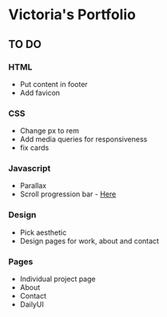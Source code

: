 # Victoria's Portfolio

## TO DO

### HTML

* Put content in footer
* Add favicon

### CSS

* Change px to rem
* Add media queries for responsiveness
* fix cards

### Javascript

* Parallax
* Scroll progression bar - [Here](https://medium.com/@nilayvishwakarma/build-a-scroll-progress-bar-with-vanilla-js-in-10-minutes-or-less-4ba07e2554f3)

### Design

* Pick aesthetic
* Design pages for work, about and contact

### Pages

* Individual project page
* About
* Contact
* DailyUI
